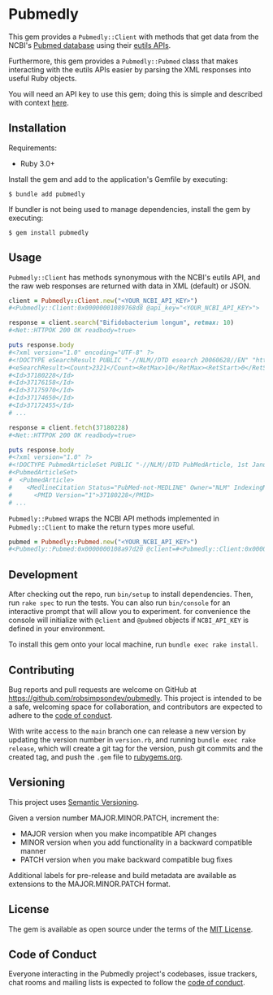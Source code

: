 # Pubmedly

This gem provides a `Pubmedly::Client` with methods that get data from the NCBI's [Pubmed database](https://pubmed.ncbi.nlm.nih.gov/) using their [eutils APIs](https://www.ncbi.nlm.nih.gov/books/NBK25499/).

Furthermore, this gem provides a `Pubmedly::Pubmed` class that makes interacting with the eutils APIs easier by parsing the XML responses into useful Ruby objects.

You will need an API key to use this gem; doing this is simple and described with context [here](https://www.ncbi.nlm.nih.gov/books/NBK25497/).

## Installation

Requirements:
 - Ruby 3.0+

Install the gem and add to the application's Gemfile by executing:

    $ bundle add pubmedly

If bundler is not being used to manage dependencies, install the gem by executing:

    $ gem install pubmedly

## Usage

`Pubmedly::Client` has methods synonymous with the NCBI's eutils API, and the raw web responses are returned with data in XML (default) or JSON.

```ruby
client = Pubmedly::Client.new("<YOUR_NCBI_API_KEY>")
#<Pubmedly::Client:0x00000001089768d8 @api_key="<YOUR_NCBI_API_KEY>">

response = client.search("Bifidobacterium longum", retmax: 10)
#<Net::HTTPOK 200 OK readbody=true>

puts response.body
#<?xml version="1.0" encoding="UTF-8" ?>
#<!DOCTYPE eSearchResult PUBLIC "-//NLM//DTD esearch 20060628//EN" "https://eutils.ncbi.nlm.nih.gov/eutils/dtd/20060628/esearch.dtd">
#<eSearchResult><Count>2321</Count><RetMax>10</RetMax><RetStart>0</RetStart><IdList>
#<Id>37180228</Id>
#<Id>37176158</Id>
#<Id>37175970</Id>
#<Id>37174650</Id>
#<Id>37172455</Id>
# ...

response = client.fetch(37180228)
#<Net::HTTPOK 200 OK readbody=true>

puts response.body
#<?xml version="1.0" ?>
#<!DOCTYPE PubmedArticleSet PUBLIC "-//NLM//DTD PubMedArticle, 1st January 2023//EN" "https://dtd.nlm.nih.gov/ncbi/pubmed/out/pubmed_230101.dtd">
#<PubmedArticleSet>
#  <PubmedArticle>
#    <MedlineCitation Status="PubMed-not-MEDLINE" Owner="NLM" IndexingMethod="Automated">
#      <PMID Version="1">37180228</PMID>
# ...
```

`Pubmedly::Pubmed` wraps the NCBI API methods implemented in `Pubmedly::Client` to make the return types more useful.

```ruby
pubmed = Pubmedly::Pubmed.new("<YOUR_NCBI_API_KEY>")
#<Pubmedly::Pubmed:0x0000000108a97d20 @client=#<Pubmedly::Client:0x0000000108a97c58 @api_key="<YOUR_NCBI_API_KEY>">>

```

## Development

After checking out the repo, run `bin/setup` to install dependencies. Then, run `rake spec` to run the tests. You can also run `bin/console` for an interactive prompt that will allow you to experiment. for convenience the console will initialize with `@client` and `@pubmed` objects if `NCBI_API_KEY` is defined in your environment.

To install this gem onto your local machine, run `bundle exec rake install`.

## Contributing

Bug reports and pull requests are welcome on GitHub at https://github.com/robsimpsondev/pubmedly. This project is intended to be a safe, welcoming space for collaboration, and contributors are expected to adhere to the [code of conduct](https://github.com/robsimpsondev/pubmedly/blob/main/CODE_OF_CONDUCT.md).

With write access to the `main` branch one can release a new version by updating the version number in `version.rb`, and running `bundle exec rake release`, which will create a git tag for the version, push git commits and the created tag, and push the `.gem` file to [rubygems.org](https://rubygems.org).

## Versioning

This project uses [Semantic Versioning](https://semver.org/).

Given a version number MAJOR.MINOR.PATCH, increment the:

 - MAJOR version when you make incompatible API changes
 - MINOR version when you add functionality in a backward compatible manner
 - PATCH version when you make backward compatible bug fixes

Additional labels for pre-release and build metadata are available as extensions to the MAJOR.MINOR.PATCH format.

## License

The gem is available as open source under the terms of the [MIT License](https://opensource.org/licenses/MIT).

## Code of Conduct

Everyone interacting in the Pubmedly project's codebases, issue trackers, chat rooms and mailing lists is expected to follow the [code of conduct](https://github.com/robsimpsondev/pubmedly/blob/main/CODE_OF_CONDUCT.md).
